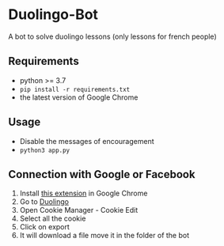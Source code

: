 # Duolingo-Bot
A bot to solve duolingo lessons (only lessons for french people)

## Requirements
* python >= 3.7
* `pip install -r requirements.txt`
* the latest version of Google Chrome

## Usage
* Disable the messages of encouragement
* `python3 app.py`

## Connection with Google or Facebook
1. Install [this extension](https://chrome.google.com/webstore/detail/cookiemanager-cookie-edit/hdhngoamekjhmnpenphenpaiindoinpo) in Google Chrome
2. Go to [Duolingo](https://www.duolingo.com/)
3. Open Cookie Manager - Cookie Edit
4. Select all the cookie
5. Click on export
6. It will download a file move it in the folder of the bot
